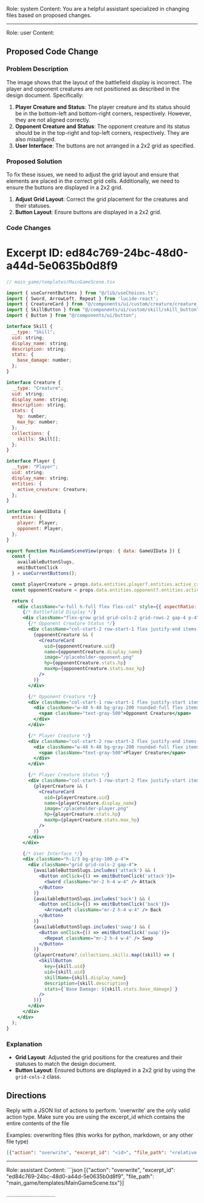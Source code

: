 Role: system
Content: You are a helpful assistant specialized in changing files based on proposed changes.
__________________
Role: user
Content: 
## Proposed Code Change
### Problem Description

The image shows that the layout of the battlefield display is incorrect. The player and opponent creatures are not positioned as described in the design document. Specifically:

1. **Player Creature and Status**: The player creature and its status should be in the bottom-left and bottom-right corners, respectively. However, they are not aligned correctly.
2. **Opponent Creature and Status**: The opponent creature and its status should be in the top-right and top-left corners, respectively. They are also misaligned.
3. **User Interface**: The buttons are not arranged in a 2x2 grid as specified.

### Proposed Solution

To fix these issues, we need to adjust the grid layout and ensure that elements are placed in the correct grid cells. Additionally, we need to ensure the buttons are displayed in a 2x2 grid.

1. **Adjust Grid Layout**: Correct the grid placement for the creatures and their statuses.
2. **Button Layout**: Ensure buttons are displayed in a 2x2 grid.

### Code Changes

# Excerpt ID: ed84c769-24bc-48d0-a44d-5e0635b0d8f9
```jsx
// main_game/templates/MainGameScene.tsx

import { useCurrentButtons } from "@/lib/useChoices.ts";
import { Sword, ArrowLeft, Repeat } from 'lucide-react';
import { CreatureCard } from "@/components/ui/custom/creature/creature_card";
import { SkillButton } from "@/components/ui/custom/skill/skill_button";
import { Button } from "@/components/ui/button";

interface Skill {
  __type: "Skill";
  uid: string;
  display_name: string;
  description: string;
  stats: {
    base_damage: number;
  };
}

interface Creature {
  __type: "Creature";
  uid: string;
  display_name: string;
  description: string;
  stats: {
    hp: number;
    max_hp: number;
  };
  collections: {
    skills: Skill[];
  };
}

interface Player {
  __type: "Player";
  uid: string;
  display_name: string;
  entities: {
    active_creature: Creature;
  };
}

interface GameUIData {
  entities: {
    player: Player;
    opponent: Player;
  };
}

export function MainGameSceneView(props: { data: GameUIData }) {
  const {
    availableButtonSlugs,
    emitButtonClick
  } = useCurrentButtons();

  const playerCreature = props.data.entities.player?.entities.active_creature;
  const opponentCreature = props.data.entities.opponent?.entities.active_creature;

  return (
    <div className="w-full h-full flex flex-col" style={{ aspectRatio: '16/9' }}>
      {/* Battlefield Display */}
      <div className="flex-grow grid grid-cols-2 grid-rows-2 gap-4 p-4">
        {/* Opponent Creature Status */}
        <div className="col-start-2 row-start-1 flex justify-end items-start">
          {opponentCreature && (
            <CreatureCard
              uid={opponentCreature.uid}
              name={opponentCreature.display_name}
              image="/placeholder-opponent.png"
              hp={opponentCreature.stats.hp}
              maxHp={opponentCreature.stats.max_hp}
            />
          )}
        </div>

        {/* Opponent Creature */}
        <div className="col-start-1 row-start-1 flex justify-start items-start">
          <div className="w-48 h-48 bg-gray-200 rounded-full flex items-center justify-center">
            <span className="text-gray-500">Opponent Creature</span>
          </div>
        </div>

        {/* Player Creature */}
        <div className="col-start-2 row-start-2 flex justify-end items-end">
          <div className="w-48 h-48 bg-gray-200 rounded-full flex items-center justify-center">
            <span className="text-gray-500">Player Creature</span>
          </div>
        </div>

        {/* Player Creature Status */}
        <div className="col-start-1 row-start-2 flex justify-start items-end">
          {playerCreature && (
            <CreatureCard
              uid={playerCreature.uid}
              name={playerCreature.display_name}
              image="/placeholder-player.png"
              hp={playerCreature.stats.hp}
              maxHp={playerCreature.stats.max_hp}
            />
          )}
        </div>
      </div>

      {/* User Interface */}
      <div className="h-1/3 bg-gray-100 p-4">
        <div className="grid grid-cols-2 gap-4">
          {availableButtonSlugs.includes('attack') && (
            <Button onClick={() => emitButtonClick('attack')}>
              <Sword className="mr-2 h-4 w-4" /> Attack
            </Button>
          )}
          {availableButtonSlugs.includes('back') && (
            <Button onClick={() => emitButtonClick('back')}>
              <ArrowLeft className="mr-2 h-4 w-4" /> Back
            </Button>
          )}
          {availableButtonSlugs.includes('swap') && (
            <Button onClick={() => emitButtonClick('swap')}>
              <Repeat className="mr-2 h-4 w-4" /> Swap
            </Button>
          )}
          {playerCreature?.collections.skills.map((skill) => (
            <SkillButton
              key={skill.uid}
              uid={skill.uid}
              skillName={skill.display_name}
              description={skill.description}
              stats={`Base Damage: ${skill.stats.base_damage}`}
            />
          ))}
        </div>
      </div>
    </div>
  );
}
```

### Explanation

- **Grid Layout**: Adjusted the grid positions for the creatures and their statuses to match the design document.
- **Button Layout**: Ensured buttons are displayed in a 2x2 grid by using the `grid-cols-2` class.

## Directions
Reply with a JSON list of actions to perform. 'overwrite' are the only valid action type. 
Make sure you are using the excerpt_id which contains the entire contents of the file

Examples:
overwriting files (this works for python, markdown, or any other file type)
```json output_example1
[{"action": "overwrite", "excerpt_id": "<id>", "file_path": "<relative file path>"}]
```

__________________
Role: assistant
Content: ```json
[{"action": "overwrite", "excerpt_id": "ed84c769-24bc-48d0-a44d-5e0635b0d8f9", "file_path": "main_game/templates/MainGameScene.tsx"}]
```
__________________
